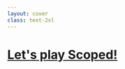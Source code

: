 ```yaml
---
layout: cover
class: text-2xl
---
```


# [Let's play Scoped!](https://codepen.io/shiralizadeh/pen/rNodaXP)